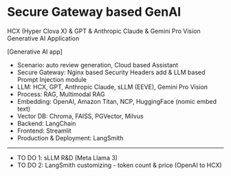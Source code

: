 # Secure Gateway based GenAI
HCX (Hyper Clova X) & GPT & Anthropic Claude & Gemini Pro Vision Generative AI Application

[Generative AI app]
- Scenario: auto review generation, Cloud based Assistant
- Secure Gateway: Nginx based Security Headers add & LLM based Prompt Injection module
- LLM: HCX, GPT, Anthropic Claude, sLLM (EEVE), Gemini Pro Vision
- Process: RAG, Multimodal RAG
- Embedding: OpenAI, Amazon Titan, NCP, HuggingFace (nomic embed text)
- Vector DB: Chroma, FAISS, PGVector, Milvus
- Backend: LangChain
- Frontend: Streamlit
- Production & Deployment: LangSmith
-----
- TO DO 1: sLLM R&D (Meta Llama 3)
- TO DO 2: LangSmith customizing - token count & price (OpenAI to HCX)
